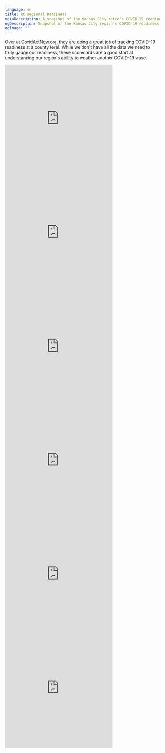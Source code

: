 ```yaml
---
language: en
title: KC Regional Readiness
metaDescription: A snapshot of the Kansas City metro's COVID-19 readiness
ogDescription: Snapshot of the Kansas City region's COVID-19 readiness
ogImage: ""
---
```

Over at [CovidActNow.org](https://www.covidactnow.org), they are doing a great job of tracking COVID-19 readiness at a county level. While we don't have all the data we need to truly gauge our readiness, these scorecards are a good start at understanding our region's ability to weather another COVID-19 wave.  

<p>

<iframe src="https://covidactnow.org/embed/us/county/20091" title="CoVid Act Now" width="350" height="370" frameBorder="0" scrolling="no"></iframe><iframe src="https://covidactnow.org/embed/us/county/20209" title="CoVid Act Now" width="350" height="370" frameBorder="0" scrolling="no"></iframe><iframe src="https://covidactnow.org/embed/us/county/29095" title="CoVid Act Now" width="350" height="370" frameBorder="0" scrolling="no"></iframe><iframe src="https://covidactnow.org/embed/us/county/29037" title="CoVid Act Now" width="350" height="370" frameBorder="0" scrolling="no"></iframe><iframe src="https://covidactnow.org/embed/us/county/29047" title="CoVid Act Now" width="350" height="370" frameBorder="0" scrolling="no"></iframe><iframe src="https://covidactnow.org/embed/us/county/29165" title="CoVid Act Now" width="350" height="370" frameBorder="0" scrolling="no"></iframe>